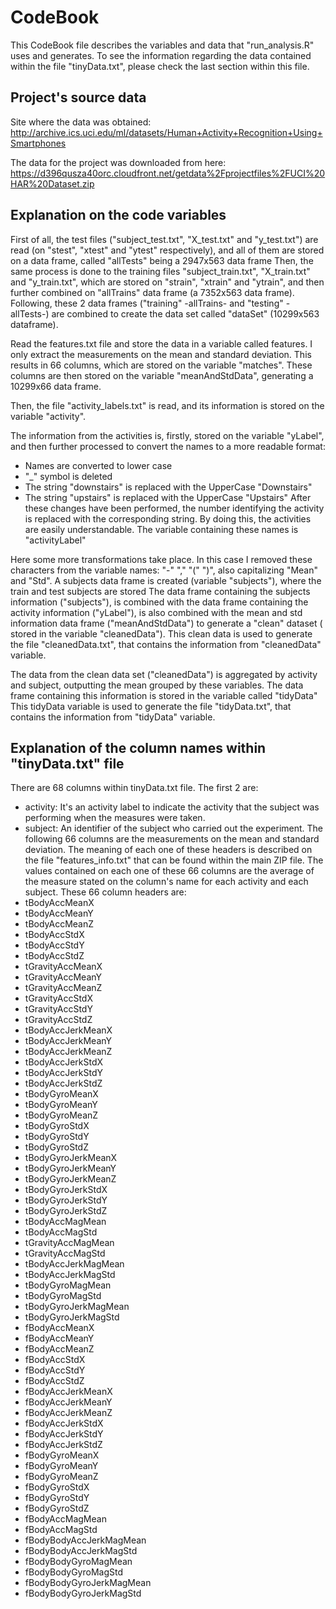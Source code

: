 CodeBook
===================
This CodeBook file describes the variables and data that "run_analysis.R" uses and generates.
To see the information regarding the data contained within the file "tinyData.txt", please check the last section within this file.

Project's source data
-------------------
Site where the data was obtained:
http://archive.ics.uci.edu/ml/datasets/Human+Activity+Recognition+Using+Smartphones

The data for the project was downloaded from here:
https://d396qusza40orc.cloudfront.net/getdata%2Fprojectfiles%2FUCI%20HAR%20Dataset.zip

Explanation on the code variables
-------------------
First of all, the test files ("subject_test.txt", "X_test.txt" and "y_test.txt") are read (on "stest", "xtest" and "ytest" respectively), and all of them are stored on a data frame, called "allTests" being a 2947x563 data frame
Then, the same process is done to the training files "subject_train.txt", "X_train.txt" and "y_train.txt", which are stored on "strain", "xtrain" and "ytrain", and then further combined on "allTrains" data frame (a 7352x563 data frame).
Following, these 2 data frames ("training" -allTrains- and "testing" -allTests-) are combined to create the data set called "dataSet" (10299x563 dataframe).

Read the features.txt file and store the data in a variable called features. I only extract the measurements on the mean and standard deviation. This results in 66 columns, which are stored on the variable "matches".
These columns are then stored on the variable "meanAndStdData", generating a 10299x66 data frame.

Then, the file "activity_labels.txt" is read, and its information is stored on the variable "activity".

The information from the activities is, firstly, stored on the variable "yLabel", and then further processed to convert the names to a more readable format:
- Names are converted to lower case
- "_" symbol is deleted
- The string "downstairs" is replaced with the UpperCase "Downstairs"
- The string "upstairs" is replaced with the UpperCase "Upstairs"
After these changes have been performed, the number identifying the activity is replaced with the corresponding string.
By doing this, the activities are easily understandable. The variable containing these names is "activityLabel"

Here some more transformations take place. In this case I removed these characters from the variable names: "-" "," "(" ")", also capitalizing "Mean" and "Std".
A subjects data frame is created (variable "subjects"), where the train and test subjects are stored
The data frame containing the subjects information ("subjects"), is combined with the data frame containing the activity information ("yLabel"), is also combined with the mean and std information data frame ("meanAndStdData") to generate a "clean" dataset ( stored in the variable "cleanedData").
This clean data is used to generate the file "cleanedData.txt", that contains the information from "cleanedData" variable. 

The data from the clean data set ("cleanedData") is aggregated by activity and subject, outputting the mean grouped by these variables. The data frame containing this information is stored in the variable called "tidyData"
This tidyData variable is used to generate the file "tidyData.txt", that contains the information from "tidyData" variable. 

Explanation of the column names within "tinyData.txt" file
-------------------
There are 68 columns within tinyData.txt file. The first 2 are:
- activity: It's an activity label to indicate the activity that the subject was performing when the measures were taken.
- subject: An identifier of the subject who carried out the experiment.
The following 66 columns are the measurements on the mean and standard deviation. The meaning of each one of these headers is described on the file "features_info.txt" that can be found within the main ZIP file.
The values contained on each one of these 66 columns are the average of the measure stated on the column's name for each activity and each subject. These 66 column headers are:
- tBodyAccMeanX
- tBodyAccMeanY
- tBodyAccMeanZ
- tBodyAccStdX
- tBodyAccStdY
- tBodyAccStdZ
- tGravityAccMeanX
- tGravityAccMeanY
- tGravityAccMeanZ
- tGravityAccStdX
- tGravityAccStdY
- tGravityAccStdZ
- tBodyAccJerkMeanX
- tBodyAccJerkMeanY
- tBodyAccJerkMeanZ
- tBodyAccJerkStdX
- tBodyAccJerkStdY
- tBodyAccJerkStdZ
- tBodyGyroMeanX
- tBodyGyroMeanY
- tBodyGyroMeanZ
- tBodyGyroStdX
- tBodyGyroStdY
- tBodyGyroStdZ
- tBodyGyroJerkMeanX
- tBodyGyroJerkMeanY
- tBodyGyroJerkMeanZ
- tBodyGyroJerkStdX
- tBodyGyroJerkStdY
- tBodyGyroJerkStdZ
- tBodyAccMagMean
- tBodyAccMagStd
- tGravityAccMagMean
- tGravityAccMagStd
- tBodyAccJerkMagMean
- tBodyAccJerkMagStd
- tBodyGyroMagMean
- tBodyGyroMagStd
- tBodyGyroJerkMagMean
- tBodyGyroJerkMagStd
- fBodyAccMeanX
- fBodyAccMeanY
- fBodyAccMeanZ
- fBodyAccStdX
- fBodyAccStdY
- fBodyAccStdZ
- fBodyAccJerkMeanX
- fBodyAccJerkMeanY
- fBodyAccJerkMeanZ
- fBodyAccJerkStdX
- fBodyAccJerkStdY
- fBodyAccJerkStdZ
- fBodyGyroMeanX
- fBodyGyroMeanY
- fBodyGyroMeanZ
- fBodyGyroStdX
- fBodyGyroStdY
- fBodyGyroStdZ
- fBodyAccMagMean
- fBodyAccMagStd
- fBodyBodyAccJerkMagMean
- fBodyBodyAccJerkMagStd
- fBodyBodyGyroMagMean
- fBodyBodyGyroMagStd
- fBodyBodyGyroJerkMagMean
- fBodyBodyGyroJerkMagStd